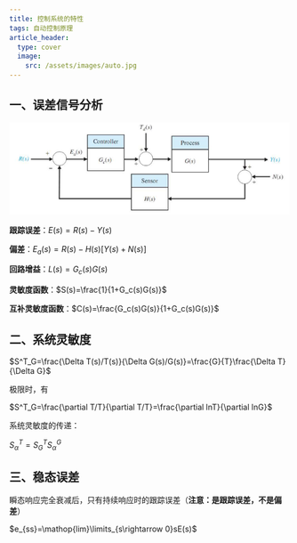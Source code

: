 ```yaml
---
title: 控制系统的特性
tags: 自动控制原理
article_header:
  type: cover
  image:
    src: /assets/images/auto.jpg
---
```


<!--more-->

## 一、误差信号分析

![](/assets/images/control_system/feedback/1.png)

**跟踪误差**：$E(s)=R(s)-Y(s)$

**偏差**：$E_a(s)=R(s)-H(s)[Y(s)+N(s)]$

**回路增益**：$L(s)=G_c(s)G(s)$

**灵敏度函数**：$S(s)=\frac{1}{1+G_c(s)G(s)}$

**互补灵敏度函数**：$C(s)=\frac{G_c(s)G(s)}{1+G_c(s)G(s)}$

## 二、系统灵敏度

$S^T_G=\frac{\Delta T(s)/T(s)}{\Delta G(s)/G(s)}=\frac{G}{T}\frac{\Delta T}{\Delta G}$

极限时，有

$S^T_G=\frac{\partial T/T}{\partial T/T}=\frac{\partial lnT}{\partial lnG}$

系统灵敏度的传递：

$S^T_{\alpha}=S^T_GS^G_{\alpha}$

## 三、稳态误差

瞬态响应完全衰减后，只有持续响应时的跟踪误差（**注意：是跟踪误差，不是偏差**）  

$e_{ss}=\mathop{lim}\limits_{s\rightarrow 0}sE(s)$

